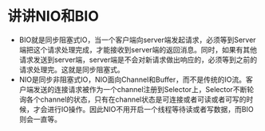 
# 讲讲NIO和BIO
- BIO就是同步阻塞式IO，当一个客户端向server端发起请求，必须等到Server端把这个请求处理完成，才能接收到server端的返回消息。同时，如果有其他请求发送到server端，server端是不会对新请求做出响应的，必须等到之前的请求处理完。这就是同步阻塞式。
- NIO是同步非阻塞式IO，NIO面向Channel和Buffer，而不是传统的IO流。客户端发送的连接请求被作为一个channel注册到Selector上，Selector不断轮询各个channel的状态，只有在channel状态是可连接或者可读或者可写的时候，才会进行IO操作。因此NIO不用开启一个线程等待读或者写数据，而BIO则会一直等。